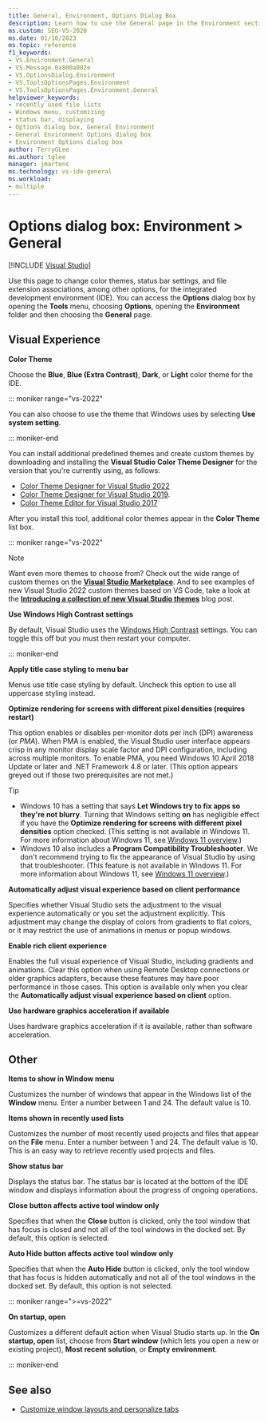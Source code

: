 ```yaml
---
title: General, Environment, Options Dialog Box
description: Learn how to use the General page in the Environment section to change color themes, status bar settings, file extension associations, and more for the IDE.
ms.custom: SEO-VS-2020
ms.date: 01/10/2023
ms.topic: reference
f1_keywords:
- VS.Environment.General
- VS.Message.0x800a002e
- VS.OptionsDialog.Environment
- VS.ToolsOptionsPages.Environment
- VS.ToolsOptionsPages.Environment.General
helpviewer_keywords:
- recently used file lists
- Windows menu, customizing
- status bar, displaying
- Options dialog box, General Environment
- General Environment Options dialog box
- Environment Options dialog box
author: TerryGLee
ms.author: tglee
manager: jmartens
ms.technology: vs-ide-general
ms.workload:
- multiple
---
```

# Options dialog box: Environment \> General

 [!INCLUDE [Visual Studio](~/includes/applies-to-version/vs-windows-only.md)]

Use this page to change color themes, status bar settings, and file extension associations, among other options, for the integrated development environment (IDE). You can access the **Options** dialog box by opening the **Tools** menu, choosing **Options**, opening the **Environment** folder and then choosing the **General** page.

## Visual Experience

**Color Theme**

Choose the **Blue**, **Blue (Extra Contrast)**, **Dark**, or **Light** color theme for the IDE.

::: moniker range="vs-2022"

You can also choose to use the theme that Windows uses by selecting **Use system setting**.

::: moniker-end

You can install additional predefined themes and create custom themes by downloading and installing the **Visual Studio Color Theme Designer** for the version that you're currently using, as follows:

- [Color Theme Designer for Visual Studio 2022](https://marketplace.visualstudio.com/items?itemName=idex.colorthemedesigner2022)
- [Color Theme Designer for Visual Studio 2019](https://marketplace.visualstudio.com/items?itemName=ms-madsk.ColorThemeDesigner).
- [Color Theme Editor for Visual Studio 2017](https://marketplace.visualstudio.com/items?itemName=VisualStudioPlatformTeam.VisualStudio2017ColorThemeEditor)

After you install this tool, additional color themes appear in the **Color Theme** list box.

::: moniker range="vs-2022"

> [!NOTE]
> Want even more themes to choose from? Check out the wide range of custom themes on the [**Visual Studio Marketplace**](https://marketplace.visualstudio.com/search?target=VS&category=Tools&vsVersion=&subCategory=Themes&sortBy=Installs). And to see examples of new Visual Studio 2022 custom themes based on VS Code, take a look at the [**Introducing a collection of new Visual Studio themes**](https://devblogs.microsoft.com/visualstudio/custom-themes/) blog post.

**Use Windows High Contrast settings**

By default, Visual Studio uses the [Windows High Contrast](/windows/compatibility/high-contrast-mode/) settings. You can toggle this off but you must then restart your computer.

::: moniker-end

**Apply title case styling to menu bar**

Menus use title case styling by default. Uncheck this option to use all uppercase styling instead.

**Optimize rendering for screens with different pixel densities (requires restart)**

This option enables or disables per-monitor dots per inch (DPI) awareness (or *PMA*). When PMA is enabled, the Visual Studio user interface appears crisp in any monitor display scale factor and DPI configuration, including across multiple monitors. To enable PMA, you need Windows 10 April 2018 Update or later and .NET Framework 4.8 or later. (This option appears greyed out if those two prerequisites are not met.)

> [!TIP]
> - Windows 10 has a setting that says **Let Windows try to fix apps so they're not blurry**. Turning that Windows setting **on** has negligible effect if you have the **Optimize rendering for screens with different pixel densities** option checked. (This setting is not available in Windows 11. For more information about Windows 11, see [Windows 11 overview](/windows/whats-new/windows-11-overview).)
> - Windows 10 also includes a **Program Compatibility Troubleshooter**. We don't recommend trying to fix the appearance of Visual Studio by using that troubleshooter. (This feature is not available in Windows 11. For more information about Windows 11, see [Windows 11 overview](/windows/whats-new/windows-11-overview).)

**Automatically adjust visual experience based on client performance**

Specifies whether Visual Studio sets the adjustment to the visual experience automatically or you set the adjustment explicitly. This adjustment may change the display of colors from gradients to flat colors, or it may restrict the use of animations in menus or popup windows.

**Enable rich client experience**

Enables the full visual experience of Visual Studio, including gradients and animations. Clear this option when using Remote Desktop connections or older graphics adapters, because these features may have poor performance in those cases. This option is available only when you clear the **Automatically adjust visual experience based on client** option.

**Use hardware graphics acceleration if available**

Uses hardware graphics acceleration if it is available, rather than software acceleration.

## Other

**Items to show in Window menu**

Customizes the number of windows that appear in the Windows list of the **Window** menu. Enter a number between 1 and 24. The default value is 10.

**Items shown in recently used lists**

Customizes the number of most recently used projects and files that appear on the **File** menu. Enter a number between 1 and 24. The default value is 10. This is an easy way to retrieve recently used projects and files.

**Show status bar**

Displays the status bar. The status bar is located at the bottom of the IDE window and displays information about the progress of ongoing operations.

**Close button affects active tool window only**

Specifies that when the **Close** button is clicked, only the tool window that has focus is closed and not all of the tool windows in the docked set. By default, this option is selected.

**Auto Hide button affects active tool window only**

Specifies that when the **Auto Hide** button is clicked, only the tool window that has focus is hidden automatically and not all of the tool windows in the docked set. By default, this option is not selected.

::: moniker range=">=vs-2022"

**On startup, open**

Customizes a different default action when Visual Studio starts up. In the **On startup, open** list, choose from **Start window** (which lets you open a new or existing project), **Most recent solution**, or **Empty environment**.

::: moniker-end

## See also

- [Customize window layouts and personalize tabs](../../ide/customizing-window-layouts-in-visual-studio.md)
